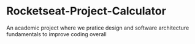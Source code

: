 # Rocketseat-Project-Calculator
An academic project where we pratice design and software architecture fundamentals to improve coding overall
